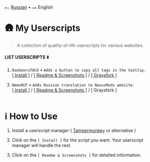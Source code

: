 <img width="16" height="11" alt="ru" src="https://github.com/user-attachments/assets/fec055f0-e3d1-4fb9-a869-f5dd53e951ad" /> [Russian](./readme_ru.md) •
<img width="16" height="11" alt="us" src="https://github.com/user-attachments/assets/d1d687d5-eb4c-4363-afdb-45c97d201bec" /> English

# 🛖 My Userscripts
> A collection of quality-of-life userscripts for various websites.

#### LIST USERSCRIPTS ⬇️
1. `DanbooruTACO` • `Adds a button to copy all tags in the tooltip.`<br>
[[ Install ]](https://raw.githubusercontent.com/vanja-san/JS-UserScripts/main/scripts/DanbooruTACO/danbooruTaCo.user.js) / [[ Readme & Screenshots ]](./scripts/DanbooruTACO) / [[ Graysfork ]](https://greasyfork.org/scripts/546052-danbooru-taco)

2. `NemoRUT` • `Adds Russian translation to NexusMods website.`<br>
[[ Install ]](https://raw.githubusercontent.com/vanja-san/JS-UserScripts/main/scripts/NemoRUT/Nemo-RUT.user.js) / [[ Readme & Screenshots ]](./scripts/NemoRUT) / [ Graysfork ]
 <br><br>
# ℹ️ How to Use
1. Install a userscript manager ( [Tampermonkey](https://www.tampermonkey.net/) or alternative )

2. Click on the `[ Install ]` for the script you want. Your userscript manager will handle the rest.
3. Click on the `[ Readme & Screenshots ]` for detailed information.
